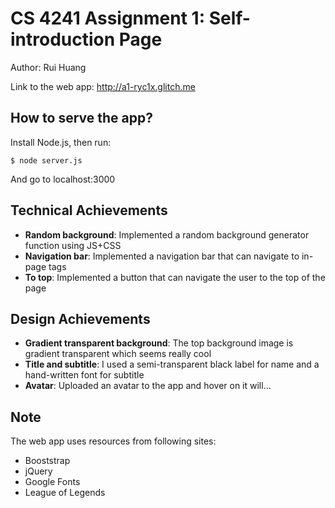 # CS 4241 Assignment 1: Self-introduction Page

Author: Rui Huang

Link to the web app: http://a1-ryc1x.glitch.me

## How to serve the app?
Install Node.js, then run:

`
$ node server.js
`

And go to localhost:3000

## Technical Achievements
- **Random background**: Implemented a random background generator function using JS+CSS
- **Navigation bar**: Implemented a navigation bar that can navigate to in-page tags
- **To top**: Implemented a button that can navigate the user to the top of the page

## Design Achievements
- **Gradient transparent background**: The top background image is gradient transparent which seems really cool
- **Title and subtitle**: I used a semi-transparent black label for name and a hand-written font for subtitle
- **Avatar**: Uploaded an avatar to the app and hover on it will...

## Note
The web app uses resources from following sites:
- Booststrap
- jQuery
- Google Fonts
- League of Legends

